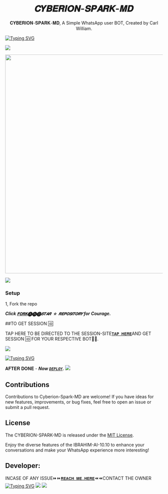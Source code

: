  <h1 align="center"> 𝑪𝒀𝑩𝑬𝑹𝑰𝑶𝑵-𝑺𝑷𝑨𝑹𝑲-𝑴𝑫 </h1>
<p align="center"> 𝐂𝐘𝐁𝐄𝐑𝐈𝐎𝐍-𝐒𝐏𝐀𝐑𝐊-𝐌𝐃, A Simple WhatsApp user BOT, Created by Carl William.
</p>

[![Typing SVG](https://readme-typing-svg.herokuapp.com?font=Rockstar-ExtraBold&color=blue&lines=𝕮𝖄𝕭𝕰𝕽𝕴𝕺𝕹+𝕾𝕻𝕬𝕽𝕶+𝕸𝕯+𝕭𝖄+𝕮𝕬𝕽𝕷)](https://git.io/typing-svg)

<a><img src='https://i.imgur.com/LyHic3i.gif'/></a>


<img src="https://telegra.ph/file/c744958d33851b1e4d10b.jpg" width="700" height="700"/>


<a><img src='https://i.imgur.com/LyHic3i.gif'/></a>


### Setup

1, Fork the repo

   ***Click [`𝐅𝐎𝐑𝐊`](https://github.com/Carl165/Cyberion-Spark-MD/fork)🅐🅝🅓`𝑺𝑻𝑨𝑹 ☆ 𝑹𝑬𝑷𝑶𝑺𝑰𝑻𝑶𝑹𝒀` for Courage.***
  


##TO GET SESSION 🆔 

TAP HERE TO BE DIRECTED TO THE SESSION-SITE[`𝐓𝐀𝐏 𝐇𝐄𝐑𝐄`](https://github.com/Carl165/SESSION_SITE)AND GET SESSION 🆔 FOR YOUR RESPECTIVE BOT🤖🦾.



<a><img src='https://i.imgur.com/LyHic3i.gif'/></a>


[![Typing SVG](https://readme-typing-svg.herokuapp.com?font=Rockstar-ExtraBold&color=blue&lines=𝐃𝐄𝐏𝐋𝐎𝐘+𝐎𝐍+𝐇𝐄𝐑𝐎𝐊𝐔)](https://git.io/typing-svg)


   
𝐀𝐅𝐓𝐄𝐑 𝐃𝐎𝐍𝐄 - ***Now [`DEPLOY`](https://dashboard.heroku.com/new?template=https://github.com/CARL165/Cyberion-Spark-MD/tree/main?tab=readme-ov-file).***
<a><img src='https://i.imgur.com/LyHic3i.gif'/></a>



## Contributions

Contributions to Cyberion-Spark-MD are welcome! If you have ideas for new features, improvements, or bug fixes, feel free to open an issue or submit a pull request.

## License

The CYBERION-SPARK-MD is released under the [MIT License](https://opensource.org/licenses/MIT).

Enjoy the diverse features of the IBRAHIM-AI-10.10  to enhance your conversations and make your WhatsApp experience more interesting!

## Developer:
INCASE OF ANY ISSUE⏩️⏩️[`𝐑𝐄𝐀𝐂𝐇 𝐌𝐄.𝐇𝐄𝐑𝐄`](https://github.com/Carl165/CARLTECH-INFO)⏪️⏪️CONTACT THE OWNER
[![Typing SVG](https://readme-typing-svg.herokuapp.com?font=Rockstar-ExtraBold&color=blue&lines=𝑹𝑬𝑨𝑪𝑯+𝑴𝑬+𝑯𝑬𝑹𝑬+𝑪𝑨𝑹𝑳)](https://git.io/typing-svg)
<a><img src='https://i.imgur.com/LyHic3i.gif'/></a>
<a><img src='https://i.imgur.com/LyHic3i.gif'/></a>


